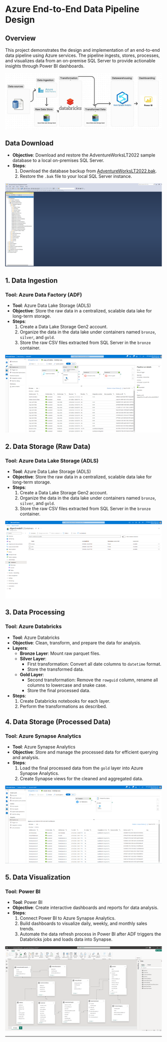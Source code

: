 # Azure End-to-End Data Pipeline Design

## Overview
This project demonstrates the design and implementation of an end-to-end data pipeline using Azure services. The pipeline ingests, stores, processes, and visualizes data from an on-premise SQL Server to provide actionable insights through Power BI dashboards.

![Architecture](./data_files/architecture.jpg)

 ## Data Download
   - **Objective**: Download and restore the AdventureWorksLT2022 sample database to a local on-premises SQL Server.
   - **Steps**:
     1. Download the database backup from [AdventureWorksLT2022.bak](https://github.com/Microsoft/sql-server-samples/releases/download/adventureworks/AdventureWorksLT2022.bak).
     2. Restore the `.bak` file to your local SQL Server instance.

![Sqlserver](./data_files/onpremserver.png)


## 1. Data Ingestion

### Tool: Azure Data Factory (ADF)
   - **Tool**: Azure Data Lake Storage (ADLS)
   - **Objective**: Store the raw data in a centralized, scalable data lake for long-term storage.
   - **Steps**:
     1. Create a Data Lake Storage Gen2 account.
     2. Organize the data in the data lake under containers named `bronze`, `silver`, and `gold`.
     3. Store the raw CSV files extracted from SQL Server in the `bronze` container.

![ETL in ADF](./data_files/ETLinADF.png)

## 2. Data Storage (Raw Data)

### Tool: Azure Data Lake Storage (ADLS)
   - **Tool**: Azure Data Lake Storage (ADLS)
   - **Objective**: Store the raw data in a centralized, scalable data lake for long-term storage.
   - **Steps**:
     1. Create a Data Lake Storage Gen2 account.
     2. Organize the data in the data lake under containers named `bronze`, `silver`, and `gold`.
     3. Store the raw CSV files extracted from SQL Server in the `bronze` container.

![LakeStorage](./data_files/lakestorage.png)

  
## 3. Data Processing

### Tool: Azure Databricks
   - **Tool**: Azure Databricks
   - **Objective**: Clean, transform, and prepare the data for analysis.
   - **Layers**:
     - **Bronze Layer**: Mount raw parquet files.
     - **Silver Layer**: 
       - First transformation: Convert all date columns to `datetime` format.
       - Store the transformed data.
     - **Gold Layer**:
       - Second transformation: Remove the `rowguid` column, rename all columns to lowercase and snake case.
       - Store the final processed data.
   - **Steps**:
     1. Create Databricks notebooks for each layer.
     2. Perform the transformations as described.

## 4. Data Storage (Processed Data)

### Tool: Azure Synapse Analytics
   - **Tool**: Azure Synapse Analytics
   - **Objective**: Store and manage the processed data for efficient querying and analysis.
   - **Steps**:
     1. Load the final processed data from the `gold` layer into Azure Synapse Analytics.
     2. Create Synapse views for the cleaned and aggregated data.

![SQL Views](./data_files/viewsASA.png)

## 5. Data Visualization

### Tool: Power BI
   - **Tool**: Power BI
   - **Objective**: Create interactive dashboards and reports for data analysis.
   - **Steps**:
     1. Connect Power BI to Azure Synapse Analytics.
     2. Build dashboards to visualize daily, weekly, and monthly sales trends.
     3. Automate the data refresh process in Power BI after ADF triggers the Databricks jobs and loads data into Synapse.

![DataModel](./data_files/datamodel.png)

---





